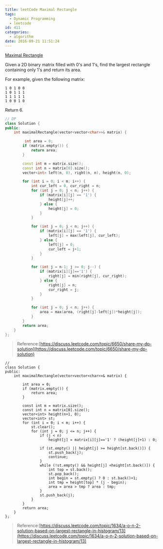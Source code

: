 ```yaml
---
title: leetCode Maximal Rectangle
tags:
  - Dynamic Programming
  - leetcode
id: 411
categories:
  - algorithm
date: 2016-09-21 11:51:24
---
```


[Maximal Rectangle](https://leetcode.com/problems/maximal-rectangle/)

Given a 2D binary matrix filled with 0's and 1's, find the largest rectangle containing only 1's and return its area.

For example, given the following matrix:

```
1 0 1 0 0
1 0 1 1 1
1 1 1 1 1
1 0 0 1 0
```

Return 6.



``` cpp
// DP
class Solution {
public:
    int maximalRectangle(vector<vector<char>>& matrix) {

         int area = 0;
        if (matrix.empty()) {
            return area;
        }

        const int m = matrix.size();
        const int n = matrix[0].size();
        vector<int> left(n, 0), right(n, n), height(n, 0);

        for (int i = 0; i < m; i++) {
            int cur_left = 0, cur_right = n;
            for (int j = 0; j < n; j++) {
                if (matrix[i][j] == '1') {
                    height[j]++;
                } else {
                    height[j] = 0;
                }
            }

            for (int j = 0; j < n; j++) {
                if (matrix[i][j] == '1') {
                    left[j] = max(left[j], cur_left);
                } else {
                    left[j] = 0;
                    cur_left = j+1;
                }
            }

            for (int j = n-1; j >= 0; j--) {
                if (matrix[i][j]=='1') {
                    right[j] = min(right[j], cur_right);
                } else {
                    right[j] = n;
                    cur_right = j;
                }
            }

            for (int j = 0; j < n; j++) {
                area = max(area, (right[j]-left[j])*height[j]);
            }
        }
        return area;
    }
};
```

> Reference:[https://discuss.leetcode.com/topic/6650/share-my-dp-solution](https://discuss.leetcode.com/topic/6650/share-my-dp-solution)

```
//
class Solution {
public:
    int maximalRectangle(vector<vector<char>>& matrix) {

        int area = 0;
        if (matrix.empty()) {
            return area;
        }

        const int m = matrix.size();
        const int n = matrix[0].size();
        vector<int> height(n+1, 0);
        vector<int> st;
        for (int i = 0; i < m; i++) {
            st.clear();
            for (int j = 0; j <= n; j++) {
                if (j < n) 
                    height[j] = matrix[i][j]=='1' ? (height[j]+1) : 0;

                if (st.empty() || height[j] >= height[st.back()]) {
                    st.push_back(j);
                    continue;
                }
                while (!st.empty() && height[j] <height[st.back()]) {
                    int top = st.back();
                    st.pop_back();
                    int begin = st.empty() ? 0 : st.back()+1;
                    int tmp = height[top] * (j - begin);
                    area = area > tmp ? area : tmp;
                }
                st.push_back(j);
            }
        }
        return area;
    }
};
```

> Reference:[https://discuss.leetcode.com/topic/1634/a-o-n-2-solution-based-on-largest-rectangle-in-histogram/13](https://discuss.leetcode.com/topic/1634/a-o-n-2-solution-based-on-largest-rectangle-in-histogram/13)